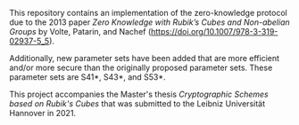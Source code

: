 This repository contains an implementation of the zero-knowledge protocol due
to the 2013 paper _Zero Knowledge with Rubik’s Cubes and Non-abelian Groups_
by Volte, Patarin, and Nachef (https://doi.org/10.1007/978-3-319-02937-5_5).

Additionally, new parameter sets have been added that are more efficient and/or
more secure than the originally proposed parameter sets. These parameter sets
are S41*, S43*, and S53*.

This project accompanies the Master's thesis _Cryptographic Schemes based on
Rubik's Cubes_ that was submitted to the Leibniz Universität Hannover in 2021.
